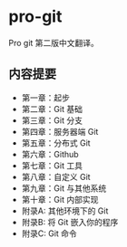# pro-git
Pro git 第二版中文翻译。

## 内容提要

* 第一章：起步
* 第二章：Git 基础
* 第三章：Git 分支
* 第四章：服务器端 Git
* 第五章：分布式 Git
* 第六章：Github
* 第七章：Git 工具
* 第八章：自定义 Git
* 第九章：Git 与其他系统
* 第十章：Git 内部实现
* 附录A: 其他环境下的 Git
* 附录B: 将 Git 嵌入你的程序
* 附录C: Git 命令
